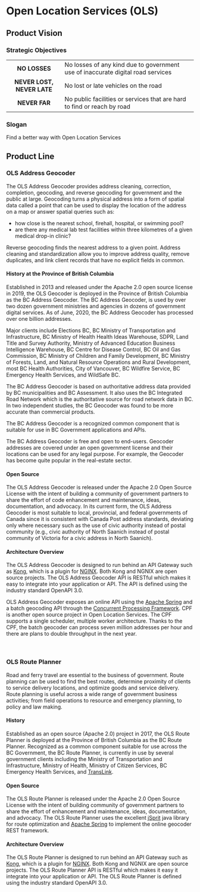 # Open Location Services (OLS)

## Product Vision

### Strategic Objectives
|||
|:---:|---|
**NO LOSSES**|No losses of any kind due to government use of inaccurate digital road services
**NEVER LOST, NEVER LATE**|No lost or late vehicles on the road
**NEVER FAR**|No public facilities or services that are hard to find or reach by road

### Slogan
Find a better way with Open Location Services

## Product Line

### OLS Address Geocoder

The OLS Address Geocoder provides address cleaning, correction, completion, geocoding, and reverse geocoding for government and the public at large. Geocoding turns a physical address into a form of spatial data called a point that can be used to display the location of the address on a map or answer spatial queries such as:

- how close is the nearest school, firehall, hospital, or swimming pool?
- are there any medical lab test facilities within three kilometres of a given medical drop-in clinic?

Reverse geocoding finds the nearest address to a given point. Address cleaning and standardization allow you to improve address quality, remove duplicates, and link client records that have no explicit fields in common.

#### History at the Province of British Columbia

Established in 2013 and released under the Apache 2.0 open source license in 2019, the OLS Geocoder is deployed in the Province of British Columbia as the BC Address Geocoder. The BC Address Geocoder, is used by over two dozen government ministries and agencies in dozens of government digital services. As of June, 2020, the BC Address Geocoder has processed over one billion addresses.

Major clients include Elections BC, BC Ministry of Transportation and Infrastructure, BC Ministry of Health Health Ideas Warehouse, SDPR, Land Title and Survey Authority, Ministry of Advanced Education Business Intelligence Warehouse, BC Centre for Disease Control, BC Oil and Gas Commission, BC Ministry of Children and Family Development, BC Ministry of Forests, Land, and Natural Resource Operations and Rural Development, most BC Health Authorities, City of Vancouver, BC Wildfire Service, BC Emergency Health Services, and WildSafe BC.

The BC Address Geocoder is based on authoritative address data provided by BC municipalities and BC Assessment. It also uses the BC Integrated Road Network which is the authoritative source for road network data in BC. In two independent studies, the BC Geocoder was found to be more accurate than commercial products.

The BC Address Geocoder is a recognized common component that is suitable for use in BC Government applications and APIs.

The BC Address Geocoder is free and open to end-users. Geocoder addresses are covered under an open government license and their locations can be used for any legal purpose. For example, the Geocoder has become quite popular in the real-estate sector. 

#### Open Source
The OLS Address Geocoder is released under the Apache 2.0 Open Source License with the intent of building a community of government partners to share the effort of code enhancement and maintenance, ideas, documentation, and advocacy. In its current form, the OLS Address Geocoder is most suitable to local, provincial, and federal governments of Canada since it is consistent with Canada Post address standards, deviating only where necessary such as the use of civic authority instead of postal community (e.g., civic authority of North Saanich instead of postal community of Victoria for a civic address in North Saanich).

#### Architecture Overview
The OLS Address Geocoder is designed to run behind an API Gateway such as [Kong](https://github.com/Kong/kong), which is a plugin for [NGINX](https://www.nginx.com/). Both Kong and NGNIX are open source projects. The OLS Address Geocoder API is RESTful which makes it easy to integrate into your application or API. The API is defined using the industry standard OpenAPI 3.0.

OLS Address Geocoder exposes an online API using the [Apache Spring](https://spring.io/) and a batch geocoding API through the [Concurrent Processing Framework](https://bcgov.github.io/cpf/). CPF is another open source project in Open Location Services. The CPF supports a single scheduler, multiple worker architecture. Thanks to the CPF, the batch geocoder can process seven million addresses per hour and there are plans to double throughput in the next year.
<br><br><br>


### OLS Route Planner

Road and ferry travel are essential to the business of government. Route planning can be used to find the best routes, determine proximity of clients to service delivery locations, and optimize goods and service delivery. Route planning is useful across a wide range of government business activities; from field operations to resource and emergency planning, to policy and law making.

#### History
Established as an open source (Apache 2.0) project in 2017, the OLS Route Planner is deployed at the Province of British Columbia as the BC Route Planner. Recognized as a common component suitable for use across the BC Government, the BC Route Planner, is currently in use by several government clients including the Ministry of Transportation and Infrastructure, Ministry of Health, Ministry of Citizen Services, BC Emergency Health Services, and [TransLink](https://translink.apps.gov.bc.ca/trp/).

#### Open Source
The OLS Route Planner is released under the Apache 2.0 Open Source License with the intent of building community of government partners to share the effort of enhancement and maintenance, ideas, documentation, and advocacy. The OLS Route Planner uses the excellent [jSprit](https://jsprit.github.io/index.html) java library for route optimization and [Apache Spring](https://spring.io/) to implement the online geocoder REST framework.

#### Architecture Overview
The OLS Route Planner is designed to run behind an API Gateway such as [Kong](https://github.com/Kong/kong), which is a plugin for [NGINX](https://www.nginx.com/). Both Kong and NGNIX are open source projects. The OLS Route Planner API is RESTful which makes it easy it integrate into your application or API. The OLS Route Planner is defined using the industry standard OpenAPI 3.0.
